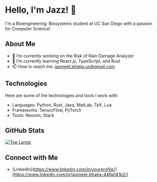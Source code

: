 # Hello, I'm Jazz! 👋

I'm a Bioengineering: Biosystems student at UC San Diego with a passion for Computer Science!

## About Me

- 🔭 I’m currently working on the Risk of Rain Damage Analyzer
- 🌱 I’m currently learning React.js, TypeScript, and Rust
- 📫 How to reach me: jasmeet.bhatia.us@gmail.com

## Technologies

Here are some of the technologies and tools I work with:

- Languages: Python, Rust, Java, MatLab, TeX, Lua
- Frameworks: TensorFlow, PyTorch
- Tools: Neovim, Slack

## GitHub Stats

<!--[![Jazz's GitHub stats](https://github-readme-stats.vercel.app/api?username=HiFiveJazz)](https://github.com/HiFiveJazz/github-readme-stats)-->

[![Top Langs](https://github-readme-stats.vercel.app/api/top-langs/?username=HiFiveJazz&layout=pie)](https://github.com/HiFiveJazz/github-readme-stats)

## Connect with Me

- [LinkedIn](https://www.linkedin.com/in/yourprofile/](https://www.linkedin.com/in/jasmeet-bhatia-446a141b2/)
